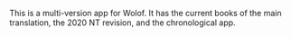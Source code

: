 This is a multi-version app for Wolof. It has the current books of the main translation, the 2020 NT revision, and the chronological app. 

